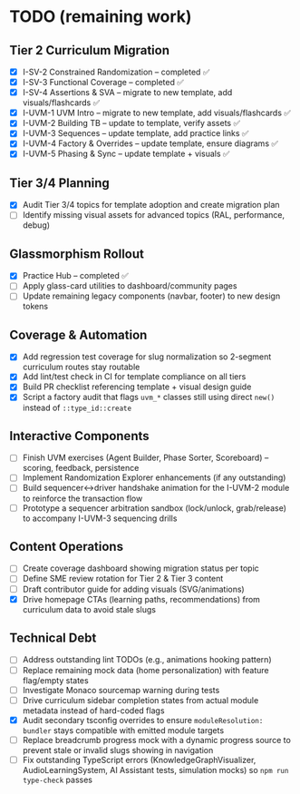 
# TODO (remaining work)

## Tier 2 Curriculum Migration
- [x] I-SV-2 Constrained Randomization – completed ✅
- [x] I-SV-3 Functional Coverage – completed ✅
- [x] I-SV-4 Assertions & SVA – migrate to new template, add visuals/flashcards ✅
- [x] I-UVM-1 UVM Intro – migrate to new template, add visuals/flashcards ✅
- [x] I-UVM-2 Building TB – update to template, verify assets ✅
- [x] I-UVM-3 Sequences – update template, add practice links ✅
- [x] I-UVM-4 Factory & Overrides – update template, ensure diagrams ✅
- [x] I-UVM-5 Phasing & Sync – update template + visuals ✅

## Tier 3/4 Planning
- [x] Audit Tier 3/4 topics for template adoption and create migration plan
- [ ] Identify missing visual assets for advanced topics (RAL, performance, debug)

## Glassmorphism Rollout
- [x] Practice Hub – completed ✅
- [ ] Apply glass-card utilities to dashboard/community pages
- [ ] Update remaining legacy components (navbar, footer) to new design tokens

## Coverage & Automation
- [x] Add regression test coverage for slug normalization so 2-segment curriculum routes stay routable
- [x] Add lint/test check in CI for template compliance on all tiers
- [x] Build PR checklist referencing template + visual design guide
- [x] Script a factory audit that flags `uvm_*` classes still using direct `new()` instead of `::type_id::create`

## Interactive Components
- [ ] Finish UVM exercises (Agent Builder, Phase Sorter, Scoreboard) – scoring, feedback, persistence
- [ ] Implement Randomization Explorer enhancements (if any outstanding)
- [ ] Build sequencer↔driver handshake animation for the I-UVM-2 module to reinforce the transaction flow
- [ ] Prototype a sequencer arbitration sandbox (lock/unlock, grab/release) to accompany I-UVM-3 sequencing drills

## Content Operations
- [ ] Create coverage dashboard showing migration status per topic
- [ ] Define SME review rotation for Tier 2 & Tier 3 content
- [ ] Draft contributor guide for adding visuals (SVG/animations)
- [x] Drive homepage CTAs (learning paths, recommendations) from curriculum data to avoid stale slugs

## Technical Debt
- [ ] Address outstanding lint TODOs (e.g., animations hooking pattern)
- [ ] Replace remaining mock data (home personalization) with feature flag/empty states
- [ ] Investigate Monaco sourcemap warning during tests
- [ ] Drive curriculum sidebar completion states from actual module metadata instead of hard-coded flags
- [x] Audit secondary tsconfig overrides to ensure `moduleResolution: bundler` stays compatible with emitted module targets
- [ ] Replace breadcrumb progress mock with a dynamic progress source to prevent stale or invalid slugs showing in navigation
- [ ] Fix outstanding TypeScript errors (KnowledgeGraphVisualizer, AudioLearningSystem, AI Assistant tests, simulation mocks) so `npm run type-check` passes
